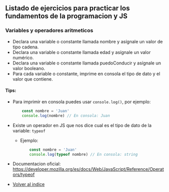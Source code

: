 ## Listado de ejercicios para practicar los fundamentos de la programacion y JS

### Variables y operadores aritmeticos


- Declara una variable o constante llamada nombre y asígnale un valor de tipo cadena.
- Declara una variable o constante llamada edad y asígnale un valor numérico.
- Declara una variable o constante llamada puedoConducir y asígnale un valor booleano.
- Para cada variable o constante, imprime en consola el tipo de dato y el valor que contiene.

#### Tips:
- Para imprimir en consola puedes usar `console.log()`, por ejemplo:
  ```js
      const nombre = 'Juan'
      console.log(nombre) // En consola: Juan
  ```

- Existe un operador en JS que nos dice cual es el tipo de dato de la variable: `typeof`
  - Ejemplo:
    ```js
        const nombre = 'Juan'
        console.log(typeof nombre) // En consola: string
    ```
- Documentacion oficial: https://developer.mozilla.org/es/docs/Web/JavaScript/Reference/Operators/typeof





- [Volver al indice](../Fundamentos.md)

